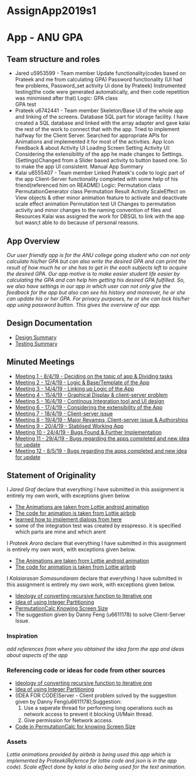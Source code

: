 # AssignApp2019s1
# App - ANU GPA

## Team structure and roles 
+ Jared u5953599 - Team member 
   Update functionality(codes based on Prateek and me from calculating GPA)
   Password functionality (UI had few problems, Password_set activity Ui done by Prateek)
   Instrumented testing(the code were generated automatically, and then code repetition  was minimised   after that)
   Logic: GPA class  
   GPA test 
+ Prateek u6742441 - Team member
   Skeleton/Base UI of the whole app and linking of the screens. 
   Database SQL part for storage facility. I have created a SQL database and linked with the array adapter and gave kalai the rest of the work to connect that with the app.
   Tried to implement halfway for the  Client Server.
   Searched for appropriate APIs for Animations and implemented it for most of the activities.
   App Icon 
   Feedback & about Activity UI
   Loading Screen 
   Setting Activity UI: Considering the extensibility of the app he made changes to Settings.
   (Settings)Changed from a Slider based activity to button based one. So to make the app UI consistent.
   Manual
   App Summary
+ Kalai u6555407 - Team member
   Linked Prateek's code to logic part of the app
   Client-Server functionality completed with some help of his friend(referenced him on README)
   Logic: Permutation class
   PermutationGenerator class
   Permutation Result  Activity 
   ScaleEffect on View objects  & other minor animation
   feature to activate and deactivate scale effect animation 
   Permutation test
   UI Changes to permutation activity and minor changes to the naming convention of files and Resources
   Kalai was assigned the work for DBSQL to link with the app but wasn;t able to do because of personal reasons.

## App Overview 

_Our user friendly app is for the ANU college going student who can not only calculate his/her GPA but can also write the desired_
_GPA and can print the result of how much he or she has to get in the each subjects left to acquire the desired GPA. Our app motive is_
_to make easier student life easier by calculating the GPA and can help him getting his desired GPA fulfilled. So, we also have_
_settings in our app in which user can not only give the feedback for the app but also can see his history and moreover, he or she_
_can update his or her GPA. For privacy purposes, he or she can lock his/her app using password button. This gives the overview_
_of our app._

## Design Documentation 
+ [Design Summary](../Resources/DesignSummary.md)
+ [Testing Summary](../Resources/TestingSummary.md)

## Minuted Meetings
+ [Meeting 1 - 8/4/19 - Deciding on the topic of app & Dividing tasks](../Resources/Meeting1.md)
+ [Meeting 2 - 12/4/19 - Logic & Base/Template of the App](../Resources/Meeting2.md)
+ [Meeting 3 - 14/4/19 - Linking up Logic of the App](../Resources/Meeting3.md)
+ [Meeting 4 - 15/4/19 - Graphical Display & client-server problem](../Resources/Meeting4.md)
+ [Meeting 5 - 16/4/19 - Continous Integration tool and UI design](../Resources/Meeting5.md)
+ [Meeting 6 - 17/4/19 - Considering the extensibility of the App](../Resources/Meeting6.md)
+ [Meeting 7 - 18/4/19 - Client-server issue](../Resources/Meeting7.md)
+ [Meeting 8 - 19/4/19 - Major Revamps ,Client-server issue & Authorships](../Resources/Meeting8.md)
+ [Meeting 9 - 20/4/19 - Stablised Working App](../Resources/Meeting9.md)
+ [Meeting 10 - 24/4/19 - Bugs Found & Further Implementation](../Resources/Meeting10.md)
+ [Meeting 11 - 29/4/19 - Bugs regarding the apps completed and  new idea for update](../Resources/Meeting11.md)
+ [Meeting 12 - 8/5/19 - Bugs regarding the apps completed and  new idea for update](../Resources/Meeting12.md)


## Statement of Originality

I _Jared Graf_ declare that everything I have submitted in this
assignment is entirely my own work, with exceptions given below.
+ [The Animations are taken from Lottie android animation](https://lottiefiles.com/)
+ [The code for animation is taken from Lottie airbnb](https://airbnb.io/lottie/#/android)
+ [learned how to implement dialogs from here](https://developer.android.com/guide/topics/ui/dialogs.html)
+ some of the integration test was created by esspresso. it is specified which parts are mine and which arent

I _Prateek Arora_ declare that everything I have submitted in this
assignment is entirely my own work, with exceptions given below.
+ [The Animations are taken from Lottie android animation](https://lottiefiles.com/)
+ [The code for animation is taken from Lottie airbnb](https://airbnb.io/lottie/#/android)

I _Kalaiarasan Somasundaram_ declare that everything I have submitted in this
assignment is entirely my own work, with exceptions given below.
+ [Ideology of converting recursive function to iterative one](https://stackoverflow.com/questions/159590/way-to-go-from-recursion-to-iteration)
+ [Idea of using Integer Partitioning](https://stackoverflow.com/questions/7331093/getting-all-possible-sums-that-add-up-to-a-given-number)
+ [PermutationCalc Knowing Screen Size](https://stackoverflow.com/questions/4743116/get-screen-width-and-height-in-android)
+ The suggestion given by Danny Feng (u6611178) to solve Client-Server Issue.

### Inspiration

_add references from where you obtained the idea form the app and ideas about aspects of the app_

### Referencing code or ideas for code from other sources
+ [Ideology of converting recursive function to iterative one](https://stackoverflow.com/questions/159590/way-to-go-from-recursion-to-iteration) 
+ [Idea of using Integer Partitioning](https://stackoverflow.com/questions/7331093/getting-all-possible-sums-that-add-up-to-a-given-number)
+ (IDEA FOR CODE)Server - Client problem solved by the suggestion given by Danny Feng(u6611178);Suggestion: <br>
  1. Use a seperate thread for performing long operations such as network access
     to prevent it  blocking UI/Main thread.
  2. Give permission for Network access. <br>
+ [Code in PermutationCalc for knowing Screen Size](https://stackoverflow.com/questions/4743116/get-screen-width-and-height-in-android)


### Assets 

_Lottie animations provided by airbnb is being used this app which is implemented by Prateek(Refernce for lottie code and json is in the app code)._
_Scale effect done by kalai is also being used for the text animation._

